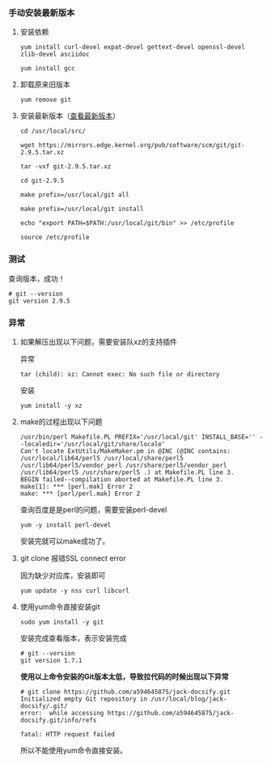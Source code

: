### 手动安装最新版本

1. 安装依赖	
    ```shell
    yum install curl-devel expat-devel gettext-devel openssl-devel zlib-devel asciidoc

    yum install gcc
    ```

2. 卸载原来旧版本

    ```
    yum remove git	
    ```

3. 安装最新版本（[查看最新版本](https://mirrors.edge.kernel.org/pub/software/scm/git/)）

    ```
    cd /usr/local/src/
    
    wget https://mirrors.edge.kernel.org/pub/software/scm/git/git-2.9.5.tar.xz
    
    tar -vxf git-2.9.5.tar.xz
    
    cd git-2.9.5
    
    make prefix=/usr/local/git all
    
    make prefix=/usr/local/git install
    
    echo "export PATH=$PATH:/usr/local/git/bin" >> /etc/profile
    
    source /etc/profile
    ```

### 测试 

查询版本，成功！

```
# git --version
git version 2.9.5
```

### 异常

1. 如果解压出现以下问题，需要安装队xz的支持插件

    异常

    ```
    tar (child): xz: Cannot exec: No such file or directory
    ```

    安装

    ```
    yum install -y xz
    ```

2. make的过程出现以下问题

   ```
   /usr/bin/perl Makefile.PL PREFIX='/usr/local/git' INSTALL_BASE='' --localedir='/usr/local/git/share/locale'
   Can't locate ExtUtils/MakeMaker.pm in @INC (@INC contains: /usr/local/lib64/perl5 /usr/local/share/perl5 /usr/lib64/perl5/vendor_perl /usr/share/perl5/vendor_perl /usr/lib64/perl5 /usr/share/perl5 .) at Makefile.PL line 3.
   BEGIN failed--compilation aborted at Makefile.PL line 3.
   make[1]: *** [perl.mak] Error 2
   make: *** [perl/perl.mak] Error 2
   ```

   查询百度是是perl的问题，需要安装perl-devel

   ```
   yum -y install perl-devel
   ```

   安装完就可以make成功了。

3. git clone 报错SSL connect error

   因为缺少对应库，安装即可

   ```
   yum update -y nss curl libcurl
   ```
4. 使用yum命令直接安装git

    ```
    sudo yum install -y git
    ```

    安装完成查看版本，表示安装完成

    ```
    # git --version
    git version 1.7.1
    ```

    **使用以上命令安装的Git版本太低，导致拉代码的时候出现以下异常**

    ```shell
    # git clone https://github.com/a594645875/jack-docsify.git
    Initialized empty Git repository in /usr/local/blog/jack-docsify/.git/
    error:  while accessing https://github.com/a594645875/jack-docsify.git/info/refs
    
    fatal: HTTP request failed
    ```
    
    所以不能使用yum命令直接安装。
